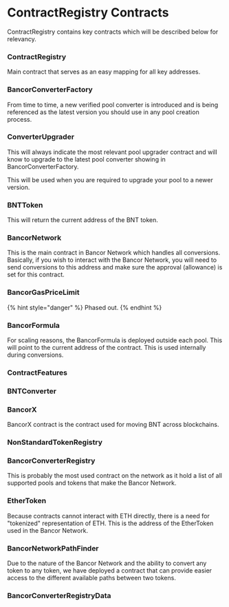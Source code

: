 # ContractRegistry Contracts

ContractRegistry contains key contracts which will be described below for relevancy.

### ContractRegistry

Main contract that serves as an easy mapping for all key addresses. 

### BancorConverterFactory

From time to time, a new verified pool converter is introduced and is being referenced as the latest version you should use in any pool creation process.

### ConverterUpgrader

This will always indicate the most relevant pool upgrader contract and will know to upgrade to the latest pool converter showing in BancorConverterFactory.

This will be used when you are required to upgrade your pool to a newer version.

### BNTToken

This will return the current address of the BNT token.

### BancorNetwork

This is the main contract in Bancor Network which handles all conversions. Basically, if you wish to interact with the Bancor Network, you will need to send conversions to this address and make sure the approval \(allowance\) is set for this contract. 

### BancorGasPriceLimit

{% hint style="danger" %}
Phased out.
{% endhint %}

### BancorFormula

For scaling reasons, the BancorFormula is deployed outside each pool. This will point to the current address of the contract. This is used internally during conversions.

### ContractFeatures

### BNTConverter

### BancorX

BancorX contract is the contract used for moving BNT across blockchains. 

### NonStandardTokenRegistry

### BancorConverterRegistry

This is probably the most used contract on the network as it hold a list of all supported pools and tokens that make the Bancor Network.

### EtherToken

Because contracts cannot interact with ETH directly, there is a need for "tokenized" representation of ETH. This is the address of the EtherToken used in the Bancor Network.

### BancorNetworkPathFinder

Due to the nature of the Bancor Network and the ability to convert any token to any token, we have deployed a contract that can provide easier access to the different available paths between two tokens. 

### BancorConverterRegistryData



